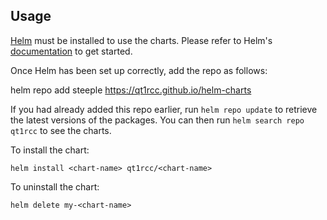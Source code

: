 ## Usage

[Helm](https://helm.sh) must be installed to use the charts.  Please refer to
Helm's [documentation](https://helm.sh/docs) to get started.

Once Helm has been set up correctly, add the repo as follows:

  helm repo add steeple https://qt1rcc.github.io/helm-charts

If you had already added this repo earlier, run `helm repo update` to retrieve
the latest versions of the packages.  You can then run `helm search repo
qt1rcc` to see the charts.

To install the <chart-name> chart:

    helm install <chart-name> qt1rcc/<chart-name>

To uninstall the chart:

    helm delete my-<chart-name>
